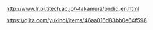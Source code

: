 http://www.lr.pi.titech.ac.jp/~takamura/pndic_en.html

https://qiita.com/yukinoi/items/46aa016d83bb0e64f598
